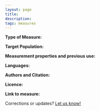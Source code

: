 ```yaml
---
layout: page
title: 
description:
tags: measures
---
```


**Type of Measure:**  

**Target Population:** 

**Measurement properties and previous use:** 

**Languages:**

**Authors and Citation:**

**Licence:** 

**Link to measure:**

Corrections or updates? [Let us know!](https://www.mjmaenner.github.org/disabilitymeasures/contact)
